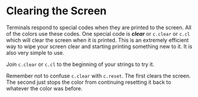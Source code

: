 # Clearing the Screen

Terminals respond to special codes when they are printed to the
screen. All of the colors use these codes. One special code is
***clear*** or `c.clear` or `c.cl` which will clear the screen when it
is printed. This is an extremely efficient way to wipe your screen clear
and starting printing something new to it. It is also very simple to use.

Join `c.clear` or `c.cl` to the beginning of your strings to try it.

Remember not to confuse `c.clear` with `c.reset`. The first clears the
screen. The second just stops the color from continuing resetting it
back to whatever the color was before.

